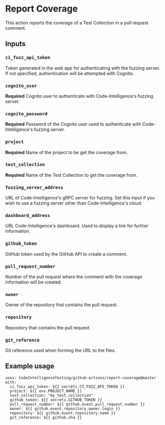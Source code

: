 # Report Coverage

This action reports the coverage of a Test Collection in a pull request comment.

## Inputs

### `ci_fuzz_api_token`

Token generated in the web app for authenticating with the fuzzing server.
If not specified, authentication will be attempted with Cognito.

### `cognito_user`

**Required** Cognito user to authenticate with Code-Intelligence's fuzzing server.

### `cognito_password`

**Required** Password of the Cognito user used to authenticate with Code-Intelligence's fuzzing server.

### `project`

**Required** Name of the project to be get the coverage from.

### `test_collection`

**Required** Name of the Test Collection to get the coverage from.

### `fuzzing_server_address`

URL of Code-Intelligence's gRPC server for fuzzing.
Set this input if you wish to use a fuzzing server other than Code-Intelligence's cloud.

### `dashboard_address`

URL Code-Intelligence's dashboard. Used to display a link for further information. 


### `github_token`

GitHub token used by the GitHub API to create a comment.

### `pull_request_number`

Number of the pull request where the comment with the coverage information will be created.

### `owner`

Owner of the repository that contains the pull request.

### `repository`

Repository that contains the pull request.

### `git_reference`

Git reference used when forming the URL to the files.

## Example usage

```
uses: CodeIntelligenceTesting/github-actions/report-coverage@master
with:
  ci_fuzz_api_token: ${{ secrets.CI_FUZZ_API_TOKEN }}
  project: ${{ env.PROJECT_NAME }}
  test_collection: "my_test_collection"  
  github_token: ${{ secrets.GITHUB_TOKEN }}
  pull_request_number: ${{ github.event.pull_request.number }}
  owner: ${{ github.event.repository.owner.login }}
  repository: ${{ github.event.repository.name }}
  git_reference: ${{ github.sha }}
```
